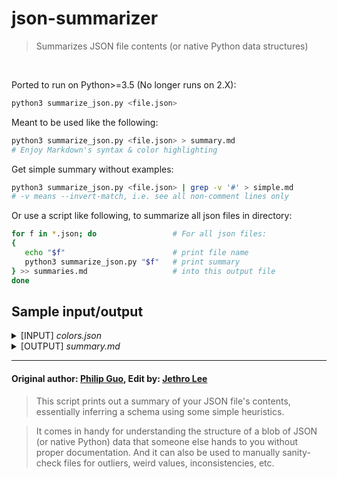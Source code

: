 json-summarizer
===============

> Summarizes JSON file contents (or native Python data structures)

<br/>

Ported to run on Python>=3.5 (No longer runs on 2.X):

```sh
python3 summarize_json.py <file.json>
```

Meant to be used like the following:

```sh
python3 summarize_json.py <file.json> > summary.md
# Enjoy Markdown's syntax & color highlighting
```

Get simple summary without examples:

```sh
python3 summarize_json.py <file.json> | grep -v '#' > simple.md
# -v means --invert-match, i.e. see all non-comment lines only
```

Or use a script like following, to summarize all json files in directory:

```sh
for f in *.json; do                 # For all json files:
{
   echo "$f"                        # print file name
   python3 summarize_json.py "$f"   # print summary
} >> summaries.md                   # into this output file
done
```

## Sample input/output

<details><summary>[INPUT] <i>colors.json</i></summary>
<p>

```json
[
  {
    "color": "black",
    "category": "hue",
    "type": "primary",
    "code": {
      "rgba": [255,255,255,1],
      "hex": "#000"
    }
  },
  {
    "color": "red",
    "category": "hue",
    "type": "primary",
    "code": {
      "rgba": [255,0,0,1],
      "hex": "#FF0"
    }
  },
  {
    "color": "blue",
    "category": "hue",
    "type": "primary",
    "code": {
      "rgba": [0,0,255,1],
      "hex": "#00F"
    }
  },
  {
    "color": "yellow",
    "category": "hue",
    "type": "primary",
    "code": {
      "rgba": [255,255,0,1],
      "hex": "#FF0"
    }
  },
  {
    "color": "green",
    "category": "hue",
    "type": "secondary",
    "code": {
      "rgba": [0,255,0,1],
      "hex": "#0F0"
    }
  }
]
```

</p>
</details>

<details><summary>[OUTPUT] <i>summary.md</i></summary>
<p>

```py
# LEN: 5
[
    {
        'color': str,
          # 'black'{1}, ...[5 singleton(s)]
        'category': str,
          # 'hue'{5} [1 uniq val(s)]
        'type': str,
          # 'primary'{4}, 'secondary'{1} [2 uniq val(s)]
        'code': {
            'rgba': [
              # LEN: 4
                int,
                  # 255{8}, 0{7}, 1{5}
            ],
            'hex': str,
              # '#FF0'{2}, '#000'{1}, ...[4 uniq val(s)]
        },
    },
]
```

</p>
</details>

----------

#### Original author: [Philip Guo](https://github.com/pgbovine), Edit by: [Jethro Lee](https://github.com/dlemfh)

> This script prints out a summary of your JSON file's contents, essentially inferring a schema using some simple heuristics.

> It comes in handy for understanding the structure of a blob of JSON (or native Python) data that someone else hands to you
without proper documentation. And it can also be used to manually sanity-check files for
outliers, weird values, inconsistencies, etc.
